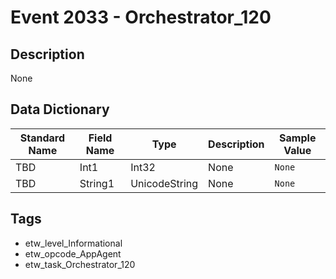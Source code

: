 # Event 2033 - Orchestrator_120

## Description
None

## Data Dictionary
|Standard Name|Field Name|Type|Description|Sample Value|
|---|---|---|---|---|
|TBD|Int1|Int32|None|`None`|
|TBD|String1|UnicodeString|None|`None`|

## Tags
* etw_level_Informational
* etw_opcode_AppAgent
* etw_task_Orchestrator_120